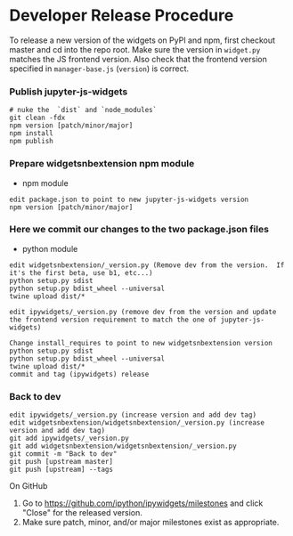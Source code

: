 Developer Release Procedure
===========================

To release a new version of the widgets on PyPI and npm, first checkout
master and cd into the repo root.  Make sure the version in `widget.py`  matches
the JS frontend version.  Also check that the frontend version specified in
`manager-base.js` (`version`) is correct.

### Publish jupyter-js-widgets

```
# nuke the  `dist` and `node_modules`
git clean -fdx
npm version [patch/minor/major]
npm install
npm publish
```

### Prepare widgetsnbextension npm module
 - npm module

```
edit package.json to point to new jupyter-js-widgets version
npm version [patch/minor/major]
```

### Here we commit our changes to the two package.json files
 - python module

```
edit widgetsnbextension/_version.py (Remove dev from the version.  If it's the first beta, use b1, etc...)
python setup.py sdist
python setup.py bdist_wheel --universal
twine upload dist/*

edit ipywidgets/_version.py (remove dev from the version and update the frontend version requirement to match the one of jupyter-js-widgets)

Change install_requires to point to new widgetsnbextension version
python setup.py sdist
python setup.py bdist_wheel --universal
twine upload dist/*
commit and tag (ipywidgets) release
```

### Back to dev
```
edit ipywidgets/_version.py (increase version and add dev tag)
edit widgetsnbextension/widgetsnbextension/_version.py (increase version and add dev tag)
git add ipywidgets/_version.py
git add widgetsnbextension/widgetsnbextension/_version.py
git commit -m "Back to dev"
git push [upstream master]
git push [upstream] --tags
```

On GitHub
1. Go to https://github.com/ipython/ipywidgets/milestones and click "Close" for the released version.
2. Make sure patch, minor, and/or major milestones exist as appropriate.
